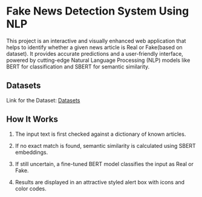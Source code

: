 # **Fake News Detection System Using NLP**
This project is an interactive and visually enhanced web application that helps to identify whether a given news article is Real or Fake(based on dataset). It provides accurate predictions and a user-friendly interface, powered by cutting-edge Natural Language Processing (NLP) models like BERT for classification and SBERT for semantic similarity.
## **Datasets**
Link for the Dataset:
[Datasets](https://drive.google.com/drive/folders/1Ej0n0Me6-Sa6ZPDQqK7ZaSyojbw_Wt1O?usp=drive_link)
## **How It Works**
1. The input text is first checked against a dictionary of known articles.

2. If no exact match is found, semantic similarity is calculated using SBERT embeddings.

3. If still uncertain, a fine-tuned BERT model classifies the input as Real or Fake.

4. Results are displayed in an attractive styled alert box with icons and color codes.
